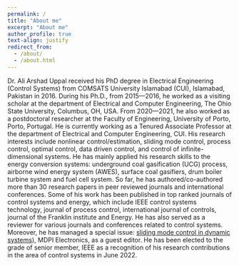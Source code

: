 ```yaml
---
permalink: /
title: "About me"
excerpt: "About me"
author_profile: true
text-align: justify
redirect_from: 
  - /about/
  - /about.html
---
```


Dr. Ali Arshad Uppal received his PhD degree in Electrical Engineering (Control Systems) from COMSATS University Islamabad (CUI), Islamabad, Pakistan in 2016. During his Ph.D., from 2015—2016, he worked as a visiting scholar at the department of Electrical and Computer Engineering, The Ohio State University, Columbus, OH, USA. From 2020—2021, he also worked as a postdoctoral researcher at the Faculty of Engineering, University of Porto, Porto, Portugal. He is currently working as a Tenured Associate Professor at the department of Electrical and Computer Engineering, CUI. His research interests include nonlinear control/estimation, sliding mode control, process control, optimal control, data driven control, and control of infinite-dimensional systems. He has mainly applied his research skills to the energy conversion systems: underground coal gasification (UCG) process, airborne wind energy system (AWES), surface coal gasifiers, drum boiler turbine system and fuel cell system. So far, he has authored/co-authored more than 30 research papers in peer reviewed journals and international conferences. Some of his work has been published in top ranked journals of control systems and energy, which include IEEE control systems technology, journal of process control, international journal of controls, journal of the Franklin institute and Energy. He has also served as a reviewer for various journals and conferences related to control systems. Moreover, he has managed a special issue: [sliding mode control in dynamic systems](https://www.mdpi.com/journal/electronics/special_issues/Sliding_Mode_Control_in_Dynamic_Systems)), MDPI Electronics, as a guest editor. He has been elected to the grade of senior member, IEEE as a recognition of his research contributions in the area of control systems in June 2022.
